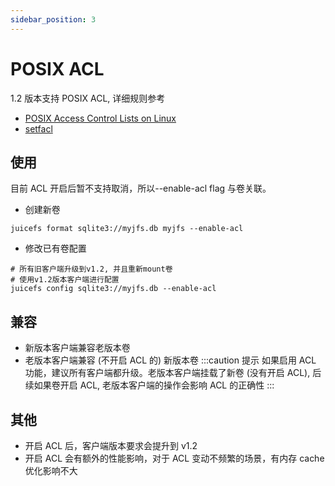 ```yaml
---
sidebar_position: 3
---
```

# POSIX ACL

1.2 版本支持 POSIX ACL, 详细规则参考

- [POSIX Access Control Lists on Linux](https://www.usenix.org/legacy/publications/library/proceedings/usenix03/tech/freenix03/full_papers/gruenbacher/gruenbacher_html/main.html)
- [setfacl](https://linux.die.net/man/1/setfacl)

## 使用

<!-- markdownlint-disable MD044 enhanced-proper-names -->

目前 ACL 开启后暂不支持取消，所以--enable-acl flag 与卷关联。

- 创建新卷

```shell
juicefs format sqlite3://myjfs.db myjfs --enable-acl
```

- 修改已有卷配置

```shell
# 所有旧客户端升级到v1.2, 并且重新mount卷
# 使用v1.2版本客户端进行配置
juicefs config sqlite3://myjfs.db --enable-acl
```

<!-- markdownlint-enable MD044 enhanced-proper-names -->

## 兼容

- 新版本客户端兼容老版本卷
- 老版本客户端兼容 (不开启 ACL 的) 新版本卷
:::caution 提示
如果启用 ACL 功能，建议所有客户端都升级。老版本客户端挂载了新卷 (没有开启 ACL), 后续如果卷开启 ACL, 老版本客户端的操作会影响 ACL 的正确性
:::

## 其他

- 开启 ACL 后，客户端版本要求会提升到 v1.2
- 开启 ACL 会有额外的性能影响，对于 ACL 变动不频繁的场景，有内存 cache 优化影响不大
